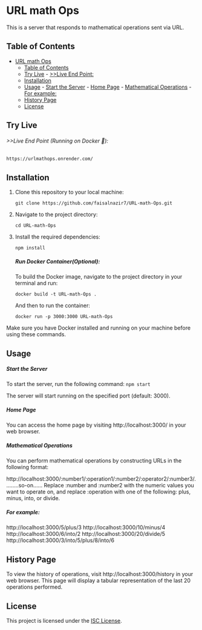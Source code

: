# URL math Ops

This is a server that responds to mathematical operations sent via URL.

## Table of Contents

- [URL math Ops](#url-math-ops)
  - [Table of Contents](#table-of-contents)
  - [Try Live](#try-live)
          - [\>\>Live End Point:](#live-end-point)
  - [Installation](#installation)
  - [Usage](#usage)
        - [Start the Server](#start-the-server)
        - [Home Page](#home-page)
        - [Mathematical Operations](#mathematical-operations)
        - [For example:](#for-example)
  - [History Page](#history-page)
  - [License](#license)

## Try Live

###### >>Live End Point (Running on Docker 🚀):
```
https://urlmathops.onrender.com/
```
## Installation

1. Clone this repository to your local machine:
   ```
   git clone https://github.com/faisalnazir7/URL-math-Ops.git
2. Navigate to the project directory:

    ```
    cd URL-math-Ops
    ```
3. Install the required dependencies:
    ```
    npm install
    ```
    ##### Run Docker Container(Optional):
    To build the Docker image, navigate to the project directory in your terminal and run:
    ```
    docker build -t URL-math-Ops .
    ```

    And then to run the container:
    ```
    docker run -p 3000:3000 URL-math-Ops
    ```
Make sure you have Docker installed and running on your machine before using these commands.
## Usage
##### Start the Server
To start the server, run the following command:
    ```
    npm start
    ```

The server will start running on the specified port (default: 3000).

##### Home Page
You can access the home page by visiting http://localhost:3000/ in your web browser.

##### Mathematical Operations
You can perform mathematical operations by constructing URLs in the following format:


http://localhost:3000/:number1/:operation1/:number2/:operator2/:number3/.........so-on......
Replace :number and :number2 with the numeric values you want to operate on, and replace :operation with one of the following: plus, minus, into, or divide.

##### For example:

http://localhost:3000/5/plus/3
http://localhost:3000/10/minus/4
http://localhost:3000/6/into/2
http://localhost:3000/20/divide/5
http://localhost:3000/3/into/5/plus/8/into/6
## History Page
To view the history of operations, visit http://localhost:3000/history in your web browser. This page will display a tabular representation of the last 20 operations performed.

## License

This project is licensed under the [ISC License](LICENSE).

